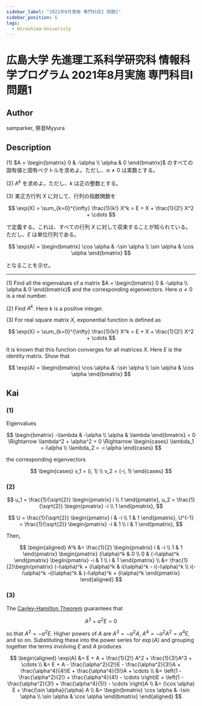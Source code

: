 ```yaml
---
sidebar_label: "2021年8月実施 専門科目I 問題1"
sidebar_position: 6
tags:
  - Hiroshima-University
---
```

# 広島大学 先進理工系科学研究科 情報科学プログラム 2021年8月実施 専門科目I 問題1


## **Author**
samparker, 祭音Myyura

## **Description**
(1) $A = \begin{bmatrix} 0 & -\alpha \\ \alpha & 0 \end{bmatrix}$ のすべての固有値と固有ベクトルを求めよ。ただし、$\alpha \neq 0$ は実数とする。

(2) $A^k$ を求めよ。ただし、$k$ は正の整数とする。

(3) 実正方行列 $X$ に対して、行列の指数関数を

$$
\exp(X) = \sum_{k=0}^{\infty} \frac{1}{k!} X^k = E + X + \frac{1}{2!} X^2 + \cdots
$$

で定義する。これは、すべての行列 $X$ に対して収束することが知られている。ただし、$E$ は単位行列である。

$$
\exp(A) = \begin{bmatrix} \cos \alpha & -\sin \alpha \\ \sin \alpha & \cos \alpha \end{bmatrix}
$$

となることを示せ。

--------------------------------------------------------

(1) Find all the eigenvalues of a matrix $A = \begin{bmatrix} 0 & -\alpha \\ \alpha & 0 \end{bmatrix}$ and the corresponding eigenvectors. Here $\alpha \neq 0$ is a real number.

(2) Find $A^k$. Here $k$ is a positive integer.

(3) For real square matrix $X$, exponential function is defined as

$$
\exp(X) = \sum_{k=0}^{\infty} \frac{1}{k!} X^k = E + X + \frac{1}{2!} X^2 + \cdots
$$

It is known that this function converges for all matrices $X$. Here $E$ is the identity matrix.
Show that

$$
\exp(A) = \begin{bmatrix} \cos \alpha & -\sin \alpha \\ \sin \alpha & \cos \alpha \end{bmatrix}
$$

## **Kai**
### (1)
Eigenvalues

$$
\begin{bmatrix}
    -\lambda & -\alpha \\
    \alpha & \lambda
\end{bmatrix}
= 0
\Rightarrow
\lambda^2 + \alpha^2 = 0
\Rightarrow
\begin{cases}
    \lambda_1 = i\alpha \\
    \lambda_2 = -i \alpha
\end{cases}
$$

the corresponding eigenvectors

$$
\begin{cases}
    v_1 = (i, 1) \\
    v_2 = (-i, 1)
\end{cases}
$$

### (2)

$$
u_1 = \frac{1}{\sqrt{2}} \begin{pmatrix}
    i \\ 1
\end{pmatrix},
u_2 = \frac{1}{\sqrt{2}} \begin{pmatrix}
    -i \\ 1
\end{pmatrix},
$$

$$
U = \frac{1}{\sqrt{2}} \begin{pmatrix}
    i & -i \\ 1 & 1
\end{pmatrix},
U^{-1} = \frac{1}{\sqrt{2}} \begin{pmatrix}
    -i & 1 \\ i & 1
\end{pmatrix},
$$

Then,

$$
\begin{aligned}
    A^k &= \frac{1}{2} \begin{pmatrix}
    i & -i \\ 1 & 1
\end{pmatrix}
\begin{pmatrix}
    (i\alpha)^k & 0 \\ 0 & (-i\alpha)^k
\end{pmatrix}
\begin{pmatrix}
    -i & 1 \\ i & 1
\end{pmatrix} \\
&= \frac{1}{2}\begin{pmatrix}
    (-i\alpha)^k + (i\alpha)^k & i(i\alpha)^k - i(-i\alpha)^k \\
    i(-i\alpha)^k -i(i\alpha)^k & (-i\alpha)^k + (i\alpha)^k 
\end{pmatrix}
\end{aligned}
$$

### (3)
The [Cayley-Hamilton Theorem](https://en.wikipedia.org/wiki/Cayley%E2%80%93Hamilton_theorem#:~:text=In%20linear%20algebra%2C%20the%20Cayley,satisfies%20its%20own%20characteristic%20equation.) guarantees that

$$
A^2 + \alpha^2 E = 0
$$

so that $A^2 = -\alpha^2 E$. Higher powers of $A$ are $A^3 = -\alpha^2 A$, $A^4 = -\alpha^2 A^2 = \alpha^4 E$, and so on.
Substituting these into the power series for $\exp(A)$ and grouping together the terms involving $E$ and $A$ produces

$$
\begin{aligned}
    \exp(A) &= E + A + \frac{1}{2!} A^2 + \frac{1}{3!}A^3 + \cdots \\
    &= E + A - \frac{\alpha^2}{2!}E - \frac{\alpha^2}{3!}A + \frac{\alpha^4}{4!}E + \frac{\alpha^4}{5!}A + \cdots \\
    &= \left(1 - \frac{\alpha^2}{2!} + \frac{\alpha^4}{4!} - \cdots \right)E + \left(1 - \frac{\alpha^2}{3!} + \frac{\alpha^4}{5!} - \cdots \right)A \\
    &= (\cos \alpha) E + \frac{\sin \alpha}{\alpha} A \\
    &= \begin{bmatrix} \cos \alpha & -\sin \alpha \\ \sin \alpha & \cos \alpha \end{bmatrix}
\end{aligned}
$$